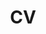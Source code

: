 ---
title: "CV"
alt_title: "Curriculum Vitæ"
layout: cv

image: /assets/images/profile2.png

actions:
  - label: "home"
    icon: home
    url: index.html

  - label: "about"
    icon: user
    url: about.html

  - label: "research"
    icon: flask
    url: research.html

  - label: "&nbsp;&nbsp;&nbsp;fun"
    icon: gamepad
    url: "fun.html"

  - label: "Full CV as PDF"
    icon: pdf
    url: /assets/CV/CV_20170822.pdf
---